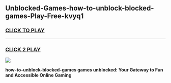 
## Unblocked-Games-how-to-unblock-blocked-games-Play-Free-kvyq1
<h3>
<a href="https://premium76.site?title=how-to-unblock-blocked-games&ref=17A">CLICK TO PLAY</a></h3>
<hr>

<h3>
<a href="https://premium76.site?title=how-to-unblock-blocked-games&ref=17A">CLICK 2 PLAY</a>
  
</h3>

<a href="https://premium76.site?title=how-to-unblock-blocked-games&ref=17A"><img src="https://clearcache.store/games.png"></a>


**how-to-unblock-blocked-games games unblocked: Your Gateway to Fun and Accessible Online Gaming**
